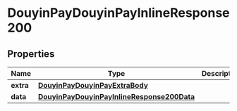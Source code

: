 # DouyinPayDouyinPayInlineResponse200

## Properties
Name | Type | Description | Notes
------------ | ------------- | ------------- | -------------
**extra** | [**DouyinPayDouyinPayExtraBody**](DouyinPayDouyinPayExtraBody.md) |  |  [optional]
**data** | [**DouyinPayDouyinPayInlineResponse200Data**](DouyinPayDouyinPayInlineResponse200Data.md) |  |  [optional]
